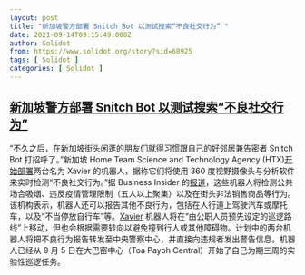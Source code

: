 ```yaml
---
layout: post
title: "新加坡警方部署 Snitch Bot 以测试搜索“不良社交行为” "
date: 2021-09-14T09:15:49.000Z
author: Solidot
from: https://www.solidot.org/story?sid=68925
tags: [ Solidot ]
categories: [ Solidot ]
---
```

<!--1631610949000-->
[新加坡警方部署 Snitch Bot 以测试搜索“不良社交行为”](https://www.solidot.org/story?sid=68925)
------

<div>
“不久之后，在新加坡街头闲逛的朋友们就得习惯跟自己的好邻居兼告密者 Snitch Bot 打招呼了。”新加坡 Home Team Science and Technology Agency (HTX)<a href="https://www.htx.gov.sg/news/media-release-htx-ground-robot-on-trial-at-toa-payoh-central-to-support-public-officers-in-enhancing-public-health-and-safety">开始部署</a>两台名为 Xavier 的机器人，据称它们将使用 360 度视野摄像头与分析软件来实时检测“不良社交行为。”据 Business Insider 的<a href="https://www.businessinsider.com/singapore-robot-patrols-search-for-undesirable-public-behavior-2021-9">报道</a>，这些机器人将检测公共场合吸烟、违反疫情管理限制（五人以上聚集）以及在街头非法销售商品等行为。该机构表示，机器人还可以报告其他不良行为，包括在人行道上驾驶汽车或摩托车，以及“不当停放自行车”等。<a href="https://www.xenex.com/our-solution/lightstrike/">Xavier</a> 机器人将在“由公职人员预先设定的巡逻路线”上移动，但也会根据需要转向以避免撞到行人或其他障碍物。计划中的两台机器人将把不良行为报告转发至中央警察中心，并直接向违规者发出警告信息。机器人已经从 9 月 5 日在大巴窑中心（Toa Payoh Central）开始了自己为期三周的实验性巡逻任务。
</div>
